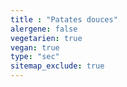 ```yaml
---
title : "Patates douces"
alergene: false
vegetarien: true
vegan: true
type: "sec"
sitemap_exclude: true
--- 
```

